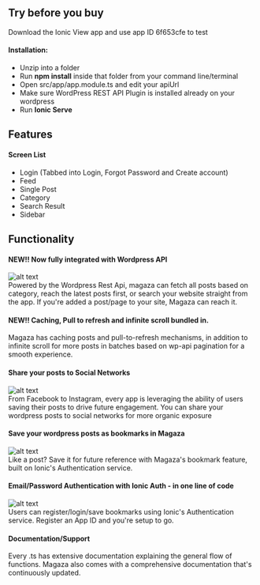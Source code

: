 ## Try before you buy

Download the Ionic View app and use app ID 6f653cfe to test

#### Installation:

- Unzip into a folder
- Run **npm install** inside that folder from your command line/terminal
- Open src/app/app.module.ts and edit your apiUrl
- Make sure WordPress REST API Plugin is installed already on your wordpress
- Run **Ionic Serve**

## Features

#### Screen List
- Login (Tabbed into Login, Forgot Password and Create account)
- Feed
- Single Post
- Category
- Search Result
- Sidebar

## Functionality

#### NEW!! Now fully integrated with Wordpress API
![alt text](https://audacitus.com/site/wp-content/uploads/2017/03/1.jpg "1")  
Powered by the Wordpress Rest Api, magaza can fetch all posts based on category, reach the latest posts first, or search your website straight from the app. If you're added a post/page to your site, Magaza can reach it.

#### NEW!! Caching, Pull to refresh and infinite scroll bundled in.
Magaza has caching posts and pull-to-refresh mechanisms, in addition to infinite scroll for more posts in batches based on wp-api pagination for a smooth experience.

#### Share your posts to Social Networks
![alt text](https://audacitus.com/site/wp-content/uploads/2017/03/4.jpg "1")  
From Facebook to Instagram, every app is leveraging the ability of users saving their posts to drive future engagement. You can share your wordpress posts to social networks for more organic exposure

#### Save your wordpress posts as bookmarks in Magaza
![alt text](https://audacitus.com/site/wp-content/uploads/2017/03/5.jpg "1")  
Like a post? Save it for future reference with Magaza's bookmark feature, built on Ionic's Authentication service.

#### Email/Password Authentication with Ionic Auth - in one line of code
![alt text](https://audacitus.com/site/wp-content/uploads/2017/03/3.jpg "1")  
Users can register/login/save bookmarks using Ionic's Authentication service. Register an App ID and you're setup to go.

#### Documentation/Support
Every .ts has extensive documentation explaining the general flow of functions. Magaza also comes with a comprehensive documentation that's continuously updated.